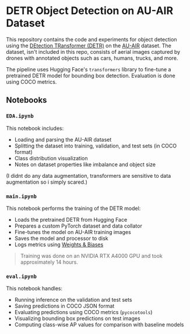 # DETR Object Detection on AU-AIR Dataset

This repository contains the code and experiments for object detection using the [DEtection TRansformer (DETR)](https://github.com/facebookresearch/detectron2) on the [AU-AIR](https://github.com/irfanBozcan/AU-AIR) dataset. The dataset, isn't included in this repo, consists of aerial images captured by drones with annotated objects such as cars, humans, trucks, and more.

The pipeline uses Hugging Face's `transformers` library to fine-tune a pretrained DETR model for bounding box detection. Evaluation is done using COCO metrics.

## Notebooks

###  `EDA.ipynb`
This notebook includes:
- Loading and parsing the AU-AIR dataset
- Splitting the dataset into training, validation, and test sets (in COCO format)
- Class distribution visualization
- Notes on dataset properties like imbalance and object size

(I didnt do any data augmentation, transformers are sensitive to data augmentation so i simply scared.)

###  `main.ipynb`
This notebook performs the training of the DETR model:
- Loads the pretrained DETR from Hugging Face
- Prepares a custom PyTorch dataset and data collator
- Fine-tunes the model on AU-AIR training images
- Saves the model and processor to disk
- Logs metrics using [Weights & Biases](https://wandb.ai)

> Training was done on an NVIDIA RTX A4000 GPU and took approximately 14 hours.

###  `eval.ipynb`
This notebook handles:
- Running inference on the validation and test sets
- Saving predictions in COCO JSON format
- Evaluating predictions using COCO metrics (`pycocotools`)
- Visualizing bounding box predictions on test images
- Computing class-wise AP values for comparison with baseline models



